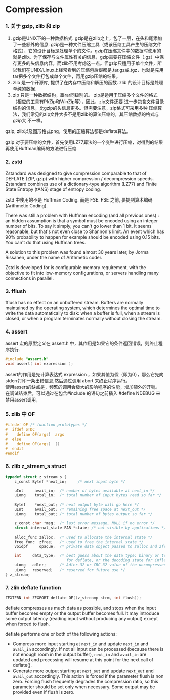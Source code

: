 # Compression

### 1. 关于 gzip, zlib 和 zip
1. gzip是UNIX下的一种数据格式. gzip是在zlib之上，包了一层，在头和尾添加了一些额外的信息. 
gzip是一种文件压缩工具（或该压缩工具产生的压缩文件格式），它的设计目标是处理单个的文件。gzip在压缩文件中的数据时使用的就是zlib。为了保存与文件属性有关的信息，gzip需要在压缩文件（.gz）中保存更多的头信息内容，而zlib不用考虑这一点。但gzip只适用于单个文件，所以我们在UNIX/Linux上经常看到的压缩包后缀都是.tar.gz或.tgz，也就是先用tar把多个文件打包成单个文件，再用gzip压缩的结果。  
2. zlib 是一个开源库, 提供了在内存中压缩和解压的函数. zlib 的设计目标是处理单纯的数据. 
3. zip 只是一种数据结构，跟rar同级别的。
zip是适用于压缩多个文件的格式（相应的工具有PkZip和WinZip等），因此，zip文件还要
进一步包含文件目录结构的信息，比gzip的头信息更多。但需要注意，zip格式可采用多种
压缩算法，我们常见的zip文件大多不是用zlib的算法压缩的，其压缩数据的格式与gzip大
不一样。

gzip, zlib以及图形格式png，使用的压缩算法都是deflate算法。

gzip 对于要压缩的文件，首先使用LZ77算法的一个变种进行压缩，对得到的结果再使用Huffman编码的方法进行压缩.

### 2. zstd
Zstandard was designed to give compression comparable to that of DEFLATE (ZIP, gzip) with higher compression / decompression speeds. Zstandard combines use of a dictionary-type algorithm (LZ77) and Finite State Entropy (tANS) stage of entropy coding.

zstd 中使用的不是 Huffman Coding. 而是 FSE. FSE 之前, 要提到算术编码 (Arithmetic Coding). 

There was still a problem with Huffman encoding (and all previous ones) : an hidden assumption is that a symbol must be encoded using an integer number of bits. To say it simply, you can't go lower than 1 bit.
It seems reasonable, but that's not even close to Shannon's limit. An event which has 90% probability to happen for example should be encoded using 0.15 bits. You can't do that using Huffman trees.

A solution to this problem was found almost 30 years later, by Jorma Rissanen, under the name of Arithmetic coder.

Zstd is developed for is configurable memory requirement, with the objective to fit into low-memory configurations, or servers handling many connections in parallel.


### 3. fflush
fflush has no effect on an unbuffered stream.
Buffers are normally maintained by the operating system, which determines the optimal time to write the data automatically to disk: when a buffer is full, when a stream is closed, or when a program terminates normally without closing the stream. 

### 4. assert
assert 宏的原型定义在 assert.h 中，其作用是如果它的条件返回错误，则终止程序执行. 

```c
#include "assert.h" 
void assert( int expression );
```
assert的作用是先计算表达式 expression ，如果其值为假（即为0），那么它先向stderr打印一条出错信息,然后通过调用 abort 来终止程序运行。  
使用assert的缺点是，频繁的调用会极大的影响程序的性能，增加额外的开销。    
在调试结束后，可以通过在包含#include 的语句之前插入 #define NDEBUG 来禁用assert调用，

### 5. zlib 中 OF
```c
#ifndef OF /* function prototypes */
#  ifdef STDC
#    define OF(args)  args
#  else
#    define OF(args)  ()
#  endif
#endif
```

### 6. zlib z_stream_s struct
```c
typedef struct z_stream_s {
    z_const Bytef *next_in;     /* next input byte */

    uInt     avail_in;  /* number of bytes available at next_in */
    uLong    total_in;  /* total number of input bytes read so far */

    Bytef    *next_out; /* next output byte will go here */
    uInt     avail_out; /* remaining free space at next_out */
    uLong    total_out; /* total number of bytes output so far */

    z_const char *msg;  /* last error message, NULL if no error */
    struct internal_state FAR *state; /* not visible by applications */

    alloc_func zalloc;  /* used to allocate the internal state */
    free_func  zfree;   /* used to free the internal state */
    voidpf     opaque;  /* private data object passed to zalloc and zfree */

    int     data_type;  /* best guess about the data type: binary or text
                           for deflate, or the decoding state for inflate */
    uLong   adler;      /* Adler-32 or CRC-32 value of the uncompressed data */
    uLong   reserved;   /* reserved for future use */
} z_stream;
```


### 7. zlib deflate function
```c
ZEXTERN int ZEXPORT deflate OF((z_streamp strm, int flush));
```

deflate compresses as much data as possible, and stops when the input buffer becomes empty or the output buffer becomes full. It may introduce some output latency (reading input without producing any output) except when forced to flush.

deflate performs one or both of the following actions:

- Compress more input starting at `next_in` and update `next_in` and `avail_in` accordingly. If not all input can be processed (because there is not enough room in the output buffer), `next_in` and `avail_in` are updated and processing will resume at this point for the next call of deflate().
- Generate more output starting at `next_out` and update `next_out` and `avail_out` accordingly. This action is forced if the parameter flush is non zero. Forcing flush frequently degrades the compression ratio, so this parameter should be set only when necessary. Some output may be provided even if flush is zero.


